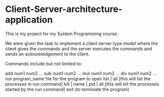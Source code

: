 # Client-Server-architecture-application

This is my project for my System Programming course. 

We were given the task to implement a client server type model where the client gives the commands and the server executes the commands and sends an acknowledgement to the client.

Commands include but not limited to:

add num1 num2 ...
sub num1 num2 ...
mul num1 num2 ...
div num1 num2 ...
run program_name file for the program to open
list | all [this will list the processes in run command]
kill | name | pid | all [this will kill the processes started by the run command]
exit (to terminate the program)


